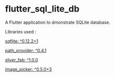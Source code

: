 # flutter_sql_lite_db

A Flutter application to dmonstrate SQLite database.

Libraries used :

[sqflite: ^0.12.2+1](https://pub.dartlang.org/packages/image_picker)

[path_provider: ^0.4.1](https://pub.dartlang.org/packages/sliver_fab)

[sliver_fab: ^1.0.0](https://pub.dartlang.org/packages/path_provider)

[image_picker: ^0.5.0+3](https://pub.dartlang.org/packages/sqflite)
